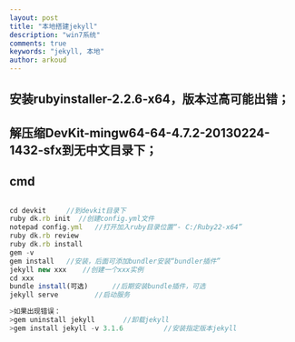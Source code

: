 ```yaml
---
layout: post
title: "本地搭建jekyll"
description: "win7系统"
comments: true
keywords: "jekyll, 本地"
author: arkoud
---
```


## 安装rubyinstaller-2.2.6-x64，版本过高可能出错；<br>
## 解压缩DevKit-mingw64-64-4.7.2-20130224-1432-sfx到无中文目录下；<br>
## cmd<br>

```javascript

cd devkit     //到devkit目录下
ruby dk.rb init  //创建config.yml文件
notepad config.yml   //打开加入ruby目录位置“- C:/Ruby22-x64”
ruby dk.rb review
ruby dk.rb install
gem -v   
gem install   //安装，后面可添加bundler安装“bundler插件”
jekyll new xxx    //创建一个xxx实例
cd xxx
bundle install(可选)      //后期安装bundle插件，可选
jekyll serve         //启动服务

>如果出现错误：
>gem uninstall jekyll       //卸载jekyll
>gem install jekyll -v 3.1.6          //安装指定版本jekyll

```

